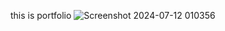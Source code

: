 this is portfolio
![Screenshot 2024-07-12 010356](https://github.com/user-attachments/assets/6883413e-ecdb-4f16-9197-636b32703517)
